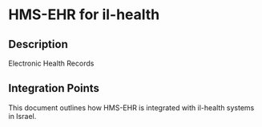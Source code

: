 # HMS-EHR for il-health

## Description

Electronic Health Records

## Integration Points

This document outlines how HMS-EHR is integrated with il-health systems in Israel.
